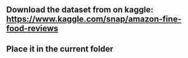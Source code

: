## Download the dataset from on kaggle: https://www.kaggle.com/snap/amazon-fine-food-reviews

## Place it in the current folder

